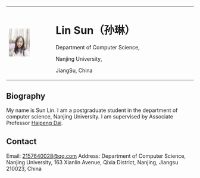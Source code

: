 <table border="0">
  <tr>
     <td width="25%">
      <img src="/zhenjianzhao.jpg" width="50%">      
    </td>
    <td width="75%">
      <h1>Lin Sun（孙琳）</h1>
      <p>Department of Computer Science,</p>
      <p>Nanjing University,</p>
      <p>JiangSu, China</p>
    </td> 
  </tr>
</table>

## Biography

My name is Sun Lin. I am a postgraduate student in the department of computer science, Nanjing University. I am supervised by Associate Professor [Haipeng Dai](https://cs.nju.edu.cn/daihp/).

## Contact

Email: 2157640028@qq.com
Address: Department of Computer Science, Nanjing University, 163 Xianlin Avenue, Qixia District, Nanjing, Jiangsu 210023, China
